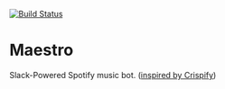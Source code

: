 [![Build Status](https://travis-ci.org/smashingboxes/maestro.svg?branch=master)](https://travis-ci.org/smashingboxes/maestro)
# Maestro
Slack-Powered Spotify music bot.
([inspired by Crispify](https://github.com/crispymtn/crispyfi))
